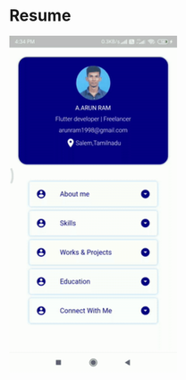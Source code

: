 # Resume

<img src="https://raw.githubusercontent.com/arunramarumugam25/resume/master/resume.GIF" width="300" height="600" />
